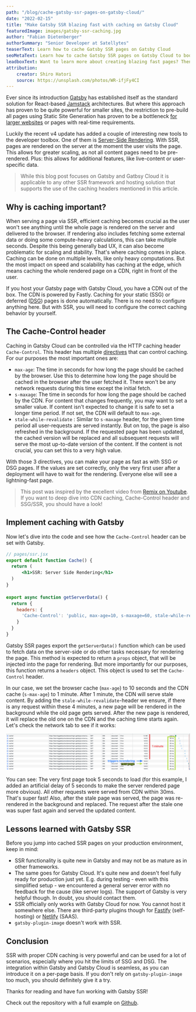```yaml
---
path: "/blog/cache-gatsby-ssr-pages-on-gatsby-cloud/"
date: "2022-02-15"
title: "Make Gatsby SSR blazing fast with caching on Gatsby Cloud"
featuredImage: images/gatsby-ssr-caching.jpg
author: "Fabian Dietenberger"
authorSummary: "Senior Developer at Satellytes"
teaserText: Learn how to cache Gatsby SSR pages on Gatsby Cloud
seoMetaText: Learn how to cache Gatsby SSR pages on Gatsby Cloud to boost page speed and scalability - your users won't even see a difference to SSG or DSG pages anymore.
leadboxText: Want to learn more about creating blazing fast pages? Then join us to learn more!
attribution:
    creator: Shiro Hatori
    source: https://unsplash.com/photos/WR-ifjFy4CI
---
```


Ever since its introduction [Gatsby](https://gatsbyjs.com) has established itself as the standard solution for 
React-based [Jamstack](https://jamstack.org/what-is-jamstack/) architectures. But where this approach has proven to 
be quite powerful for smaller sites, the restriction to pre-build all pages using Static Site Generation has proven 
to be a bottleneck [for larger websites](https://www.gatsbyjs.com/docs/how-to/performance/improving-build-performance/)
or pages with real-time requirements.

Luckily the recent v4 update has added a couple of interesting new tools to the developer toolbox. One of them is 
[Server-Side Rendering](https://www.gatsbyjs.com/docs/how-to/rendering-options/using-server-side-rendering/). With 
SSR, pages are rendered on the server at the moment the user visits the page. This allows for greater scaling, 
as not all content pages need to be pre-rendered. Plus: this allows for additional features, like live-content or 
user-specific data.

> While this blog post focuses on Gatsby and Gatbsy Cloud it is applicable to any other SSR framework and hosting 
> solution that  supports the use of the caching headers mentioned in this article.

## Why is caching important?

When serving a page via SSR, efficient caching becomes crucial as the user won't see anything until the whole page 
is rendered on the server and delivered to the browser. If rendering also includes fetching some external data or 
doing some compute-heavy calculations, this can take multiple seconds. Despite this being generally bad UX, it can 
also become problematic for scaling and stability. That's where caching comes in place. Caching can be done on 
multiple levels, like only heavy computations. But the most impact on speed and scalability has caching at the edge, 
which means caching the whole rendered page on a CDN, right in front of the user.

If you host your Gatsby page with Gatsby Cloud, you have a CDN out of the box. The CDN is powered by Fastly. Caching 
for your static (SSG) or deferred ([DSG](https://www.gatsbyjs.com/docs/reference/rendering-options/deferred-static-generation/)) 
pages is done automatically. There is no need to configure anything here. But with SSR, you will need to configure 
the correct caching behavior by yourself.

## The Cache-Control header

Caching in Gatsby Cloud can be controlled via the HTTP caching header `Cache-Control`. This header has multiple 
[directives](https://developer.mozilla.org/en-US/docs/Web/HTTP/Headers/Cache-Control#directives) that can control caching. 
For our purposes the most important ones are:

- `max-age`: The time in seconds for how long the page should be cached by the browser. Use this to determine how 
  long the page should be cached  in the browser after the user fetched it. There won't be any network requests 
  during this time except the initial fetch.
- `s-maxage`: The time in seconds for how long the page should be cached by the CDN. For content that changes 
  frequently, you may want to set a smaller value. If content isn't expected to change it is safe to set a longer 
  time period. If not set, the CDN will default to `max-age`.
- `stale-while-revalidate` : Similar to `s-maxage` header, for the given time period all user-requests are served 
  instantly. But on top, the page is also refreshed in the background. If the requested page has been updated, the 
  cached version will be replaced and all subsequent requests will serve the most up-to-date version of the content.
  If the content is not crucial, you can set this to a very high value.

With those 3 directives, you can make your page as fast as with SSG or DSG pages. If the values are set correctly, 
only the very first user after a deployment will have to wait for the rendering. Everyone else will see a 
lightning-fast page.

> This post was inspired by the excellent video from [Remix on Youtube](https://www.youtube.com/watch?v=bfLFHp7Sbkg).
> If you want to deep dive into CDN caching, Cache-Control header and SSG/SSR, you should have a look!

## Implement caching with Gatsby

Now let's dive into the code and see how the `Cache-Control` header can be set with Gatsby.

```jsx
// pages/ssr.jsx
export default function Cache() {
  return (
      <h1>SSR: Server Side Rendering</h1>
  )
}

export async function getServerData() {
  return {
    headers: {
      'Cache-Control': 'public, max-age=10, s-maxage=60, stale-while-revalidate=240',
    }
  }
}
```

Gatsby SSR pages export the `getServerData()` function which can be used to fetch data on the server-side or do other 
tasks necessary for rendering the page. This method is expected to return a `props` object, that will be injected 
into the page for rendering. But more importantly for our purposes, this function returns a `headers` object. This 
object is used to set the `Cache-Control` header.

In our case, we set the browser cache (`max-age`) to 10 seconds and the CDN cache (`s-max-age`) to 1 minute. After 1 
minute, the CDN will serve stale content. By adding the `stale-while-revalidate`-header we ensure, if there is 
any request within these 4 minutes, a new page will be rendered in the background while the old page gets served. 
After the new page is rendered, it will replace the old one on the CDN and the caching time starts again. Let's 
check the network tab to see if it works:

![Chrome network tab shows that with proper caching headers only the very first request is slow](images/gatsby-ssr-caching-network-tab.png)

You can see: The very first page took 5 seconds to load (for this example, I added an artificial delay of 5 seconds 
to make the server rendered page more obvious). All other requests were served from CDN within 30ms. That's super 
fast! Also, after the stale page was served, the page was re-rendered in the background and replaced. The request 
after the stale one was super fast again and served the updated content.

## Lessons learned with Gatsby SSR

Before you jump into cached SSR pages on your production environment, keep in mind:

- SSR functionality is quite new in Gatsby and may not be as mature as in other frameworks.
- The same goes for Gatsby Cloud. It's quite new and doesn't feel fully ready for production just yet. E.g. during 
  testing - even with this simplified setup - we encountered a general server error with no feedback for the cause 
  (like server logs). The support of Gatsby is very helpful though. In doubt, you should contact them.
- SSR officially only works with Gatsby Cloud for now. You cannot host it somewhere else. There are third-party 
  plugins  though for [Fastify](https://github.com/gatsby-uc/plugins/tree/main/packages/gatsby-plugin-fastify) 
  (self-hosting) or [Netlify](https://github.com/netlify/netlify-plugin-gatsby) (SAAS).
- `gatsby-plugin-image` doesn't work with SSR.

## Conclusion

SSR with proper CDN caching is very powerful and can be used for a lot of scenarios, especially where you hit the 
limits of SSG and DSG. The integration within Gatsby and Gatsby Cloud is seamless, as you can introduce it on a per-page basis.
If you don't rely on `gatsby-plugin-image` too much, you should definitely give it a try.

Thanks for reading and have fun working with Gatsby SSR!

Check out the repository with a full example on [Github](https://github.com/feedm3/learning-gatsby-cloud-ssr-caching).